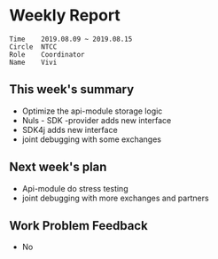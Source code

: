 # Weekly Report 
```
Time	2019.08.09 ~ 2019.08.15
Circle	NTCC
Role	Coordinator
Name	Vivi
```
## This week's summary
- Optimize the api-module storage logic
- Nuls - SDK -provider adds new interface
- SDK4j  adds new interface
- joint debugging with some exchanges
## Next week's plan
- Api-module do stress testing
- joint debugging with more exchanges and partners
## Work Problem Feedback
- No

